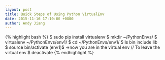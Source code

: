 ```yaml
---
layout: post
title: Quick Steps of Using Python VirtualEnv
date: 2015-11-16 17:10:00 +0800
author: Andy Jiang
---
```


{% highlight bash %}
$ sudo pip install virtualenv
$ mkdir ~/PythonEnvs/
$ virtualenv ~/PythonEnvs/env1/
$ cd ~/PythonEnvs/env1/
$ ls
  bin include lib
$ source bin/activate
(env1)$ =>now you are in the virtual env
// To leave the virtual env
$ deactivate
{% endhighlight %}
